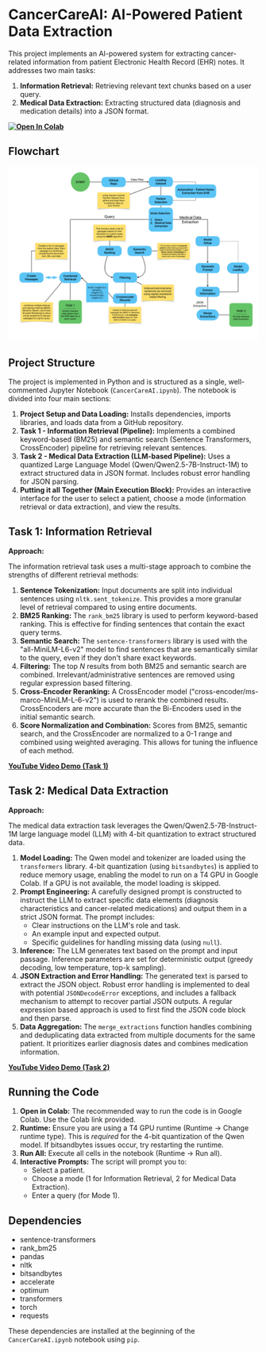 # CancerCareAI: AI-Powered Patient Data Extraction

This project implements an AI-powered system for extracting cancer-related information from patient Electronic Health Record (EHR) notes. It addresses two main tasks:

1.  **Information Retrieval:** Retrieving relevant text chunks based on a user query.
2.  **Medical Data Extraction:** Extracting structured data (diagnosis and medication details) into a JSON format.

**[![Open In Colab](https://colab.research.google.com/assets/colab-badge.svg)](https://colab.research.google.com/drive/13bzx0MyOojzwq6f8PcUOp5o_LvXt6B1E?usp=sharing)** 

## Flowchart

![Flowchart](./flowchart/CancerCareAI_Flowchart.jpg)

## Project Structure

The project is implemented in Python and is structured as a single, well-commented Jupyter Notebook (`CancerCareAI.ipynb`).   The notebook is divided into four main sections:

1.  **Project Setup and Data Loading:** Installs dependencies, imports libraries, and loads data from a GitHub repository.
2.  **Task 1 - Information Retrieval (Pipeline):** Implements a combined keyword-based (BM25) and semantic search (Sentence Transformers, CrossEncoder) pipeline for retrieving relevant sentences.
3.  **Task 2 - Medical Data Extraction (LLM-based Pipeline):** Uses a quantized Large Language Model (Qwen/Qwen2.5-7B-Instruct-1M) to extract structured data in JSON format.  Includes robust error handling for JSON parsing.
4.  **Putting it all Together (Main Execution Block):** Provides an interactive interface for the user to select a patient, choose a mode (information retrieval or data extraction), and view the results.

## Task 1: Information Retrieval

**Approach:**

The information retrieval task uses a multi-stage approach to combine the strengths of different retrieval methods:

1.  **Sentence Tokenization:** Input documents are split into individual sentences using `nltk.sent_tokenize`.  This provides a more granular level of retrieval compared to using entire documents.
2.  **BM25 Ranking:**  The `rank_bm25` library is used to perform keyword-based ranking.  This is effective for finding sentences that contain the exact query terms.
3.  **Semantic Search:**  The `sentence-transformers` library is used with the "all-MiniLM-L6-v2" model to find sentences that are semantically similar to the query, even if they don't share exact keywords.
4.  **Filtering:** The top *N* results from both BM25 and semantic search are combined.  Irrelevant/administrative sentences are removed using regular expression based filtering.
5.  **Cross-Encoder Reranking:** A CrossEncoder model ("cross-encoder/ms-marco-MiniLM-L-6-v2") is used to rerank the combined results.  CrossEncoders are more accurate than the Bi-Encoders used in the initial semantic search.
6.  **Score Normalization and Combination:** Scores from BM25, semantic search, and the CrossEncoder are normalized to a 0-1 range and combined using weighted averaging. This allows for tuning the influence of each method.

**[YouTube Video Demo (Task 1)](https://youtu.be/_N7l-hswtaU)**

## Task 2: Medical Data Extraction

**Approach:**

The medical data extraction task leverages the Qwen/Qwen2.5-7B-Instruct-1M large language model (LLM) with 4-bit quantization to extract structured data.

1.  **Model Loading:** The Qwen model and tokenizer are loaded using the `transformers` library.  4-bit quantization (using `bitsandbytes`) is applied to reduce memory usage, enabling the model to run on a T4 GPU in Google Colab.  If a GPU is not available, the model loading is skipped.
2.  **Prompt Engineering:** A carefully designed prompt is constructed to instruct the LLM to extract specific data elements (diagnosis characteristics and cancer-related medications) and output them in a strict JSON format.  The prompt includes:
    *   Clear instructions on the LLM's role and task.
    *   An example input and expected output.
    *   Specific guidelines for handling missing data (using `null`).
3.  **Inference:** The LLM generates text based on the prompt and input passage.  Inference parameters are set for deterministic output (greedy decoding, low temperature, top-k sampling).
4.  **JSON Extraction and Error Handling:**  The generated text is parsed to extract the JSON object.  Robust error handling is implemented to deal with potential `JSONDecodeError` exceptions, and includes a fallback mechanism to attempt to recover partial JSON outputs. A regular expression based approach is used to first find the JSON code block and then parse.
5. **Data Aggregation:** The `merge_extractions` function handles combining and deduplicating data extracted from multiple documents for the same patient. It prioritizes earlier diagnosis dates and combines medication information.

**[YouTube Video Demo (Task 2)](https://youtu.be/TzEx-vvSADw)**

## Running the Code

1.  **Open in Colab:** The recommended way to run the code is in Google Colab. Use the Colab link provided.
2.  **Runtime:** Ensure you are using a T4 GPU runtime (Runtime -> Change runtime type). This is *required* for the 4-bit quantization of the Qwen model. If bitsandbytes issues occur, try restarting the runtime.
3.  **Run All:** Execute all cells in the notebook (Runtime -> Run all).
4.  **Interactive Prompts:** The script will prompt you to:
    *   Select a patient.
    *   Choose a mode (1 for Information Retrieval, 2 for Medical Data Extraction).
    *   Enter a query (for Mode 1).

## Dependencies

*   sentence-transformers
*   rank\_bm25
*   pandas
*   nltk
*   bitsandbytes
*   accelerate
*   optimum
*   transformers
*   torch
*   requests

These dependencies are installed at the beginning of the `CancerCareAI.ipynb` notebook using `pip`.
